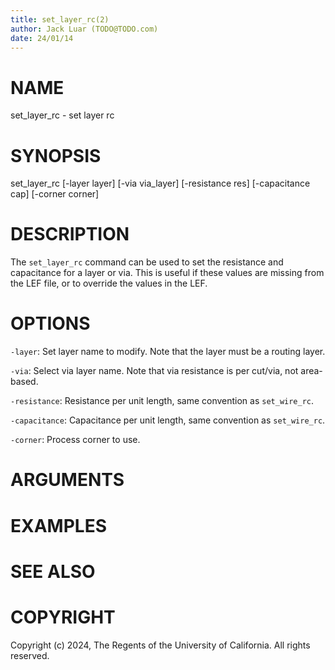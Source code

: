 ```yaml
---
title: set_layer_rc(2)
author: Jack Luar (TODO@TODO.com)
date: 24/01/14
---
```


# NAME

set_layer_rc - set layer rc

# SYNOPSIS

set_layer_rc 
    [-layer layer]
    [-via via_layer]
    [-resistance res]
    [-capacitance cap]
    [-corner corner]


# DESCRIPTION

The `set_layer_rc` command can be used to set the resistance and capacitance
for a layer or via. This is useful if these values are missing from the LEF file,
or to override the values in the LEF.

# OPTIONS

`-layer`:  Set layer name to modify. Note that the layer must be a routing layer.

`-via`:  Select via layer name. Note that via resistance is per cut/via, not area-based.

`-resistance`:  Resistance per unit length, same convention as `set_wire_rc`.

`-capacitance`:  Capacitance per unit length, same convention as `set_wire_rc`.

`-corner`:  Process corner to use.

# ARGUMENTS

# EXAMPLES

# SEE ALSO

# COPYRIGHT

Copyright (c) 2024, The Regents of the University of California. All rights reserved.
